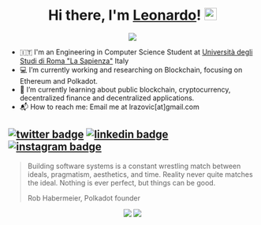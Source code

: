 <div align="center">
   <h1>Hi there, I'm <a href="https://temp.com">Leonardo</a>! <img src="https://media.giphy.com/media/hvRJCLFzcasrR4ia7z/giphy.gif" width="25px"> </h1>   
   <img src="https://pronoun.cyou/x/y?subject=He&object=Him&height=20"> 
</div>


- 🇮🇹 I'm an Engineering in Computer Science Student at [Università degli Studi di Roma "La Sapienza"](https://www.uniroma1.it/en/pagina-strutturale/home) Italy
- 💻 I’m currently working and researching on Blockchain, focusing on Ethereum and Polkadot.
- 📓 I’m currently learning about public blockchain, cryptocurrency, decentralized finance and decentralized applications.
- 📬 How to reach me: Email me at lrazovic[at]gmail.com


[![twitter badge](https://img.shields.io/badge/twitter-@lrazovic-%231FA1F1?style=flat&logo=twitter&logoColor=white)](https://twitter.com/lrazovic)
[![linkedin badge](https://img.shields.io/badge/linkedin-lrazovic-%230177B5?style=flat&logo=linkedin)](https://www.linkedin.com/in/leonardo-razovic-4b20b1121/)
[![instagram badge](https://img.shields.io/badge/instagram-@lrazovic-%23E4415F?style=flat&logo=instagram&logoColor=white)](https://www.instagram.com/lrazovic)
---
> Building software systems is a constant wrestling match between ideals, pragmatism, aesthetics, and time. Reality never quite matches the ideal. Nothing is ever perfect, but things can be good.
> 
> Rob Habermeier, Polkadot founder


<div align="center">
  <img src="https://github-readme-stats.vercel.app/api/top-langs/?username=lrazovic&hide=html"> 
  <img src="https://github-readme-stats.vercel.app/api?username=lrazovic&show_icons=true"> 
</div>
